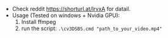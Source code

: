 - Check reddit https://shorturl.at/lrvxA for datail.
- Usage (Tested on windows + Nvidia GPU):
  1. Install ffmpeg
  2. run the script: `.\cv3DSBS.cmd "path_to_your_video.mp4"`
